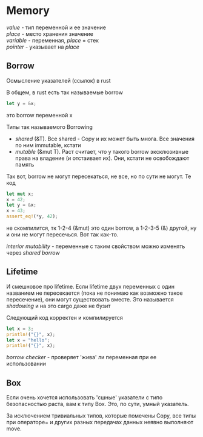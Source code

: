 # Memory

_value_ - тип переменной и ее значение  
_place_ - место хранения значение  
_variable_ - переменная, _place_ = стек  
_pointer_ - указывает на _place_  

## Borrow
Осмысление указателей (ссылок) в rust

В общем, в rust есть так называемые borrow
```rust
let y = &x;
```
это borrow переменной x

Типы так называемого Borrowing
+ *shared* (&T). Все shared - Copy и их может быть многа. Все значения по ним immutable, кстати
+ *mutable* (&mut T). Раст считает, что у такого borrow эксклюзивные права на владение (и отстаивает их). Они, кстати не освобождают память

Так вот, borrow не могут пересекаться, не все, но по сути не могут. Те код
```rust
let mut x;
x = 42;
let y = &x;
x = 43;
assert_eq!(*y, 42);
```
не скомпилится, тк 1-2-4 (&mut) это один borrow, а 1-2-3-5 (&) другой, ну и они не могут пересечься. Вот так как-то. 

*interior mutability* - переменные с таким свойством можно изменять через *shared borrow* 

## Lifetime

И смешновое про lifetime. 
Если lifetime двух переменных с один названием не пересекается (пока не понимаю как возможно такое пересечение), они могут существовать вместе. Это называется *shadowing* и на это cargo даже не бузит

Следующий код корректен и компилируется
```rust
let x = 3;
println!("{}", x);
let x = "hello";
println!("{}", x);
```

*borrow checker* - проверяет 'жива' ли переменная при ее использовании
## Box

Если очень хочется использовать 'cшные' указатели с типо безопасностью раста, вам к типу Box. Это, по сути, умный указатель. 

За исключением тривиальных типов, которые помечены Copy, все типы при операторе= и других разных передачах данных неявно выполняют move. 

